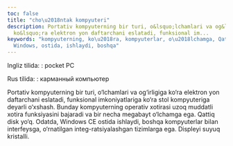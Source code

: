 ```yaml
---
toc: false
title: "cho\u2018ntak kompyuteri"
description: Portativ kompyuterning bir turi, o&lsquo;lchamlari va og&lsquo;irligiga
  ko&lsquo;ra elektron yon daftarchani eslatadi, funksional im...
keywords: "kompyuterning, ko\u2018ra, kompyuterlar, o\u2018lchamga, Qattiq, Odatda,
  Windows, ostida, ishlaydi, boshqa"
---
```


Ingliz tilida:
:   pocket PC

Rus tilida:
:   карманный компьютер

Portativ kompyuterning bir turi, o‘lchamlari va og‘irligiga ko‘ra elektron yon daftarchani eslatadi, funksional imkoniyatlariga ko‘ra stol kompyuteriga deyarli o‘xshash. Bunday kompyuterning operativ xotirasi uzoq muddatli xotira funksiyasini bajaradi va bir necha megabayt o‘lchamga ega. Qattiq disk yo‘q. Odatda, Windows CE ostida ishlaydi, boshqa kompyuterlar bilan interfeysga, o‘rnatilgan integ-ratsiyalashgan tizimlarga ega. Displeyi suyuq kristalli.